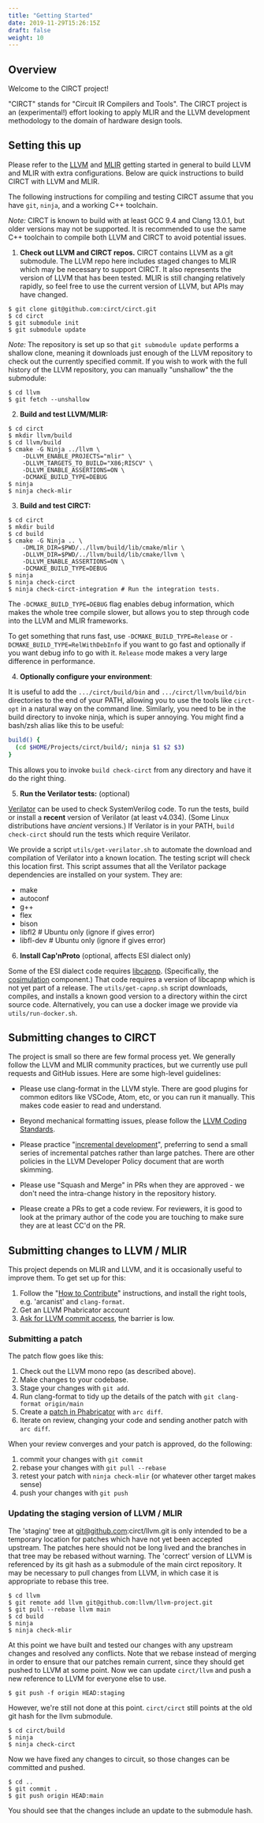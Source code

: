 ```yaml
---
title: "Getting Started"
date: 2019-11-29T15:26:15Z
draft: false
weight: 10
---
```


## Overview

Welcome to the CIRCT project!

"CIRCT" stands for "Circuit IR Compilers and Tools".  The CIRCT project is an 
(experimental!) effort looking to apply MLIR and the LLVM development 
methodology to the domain of hardware design tools.

## Setting this up

Please refer to the [LLVM](https://llvm.org/docs/GettingStarted.html) 
and [MLIR](https://mlir.llvm.org/getting_started/) getting started in general to
build LLVM and MLIR with extra configurations. Below are quick instructions to 
build CIRCT with LLVM and MLIR.

The following instructions for compiling and testing CIRCT assume that you have
`git`, `ninja`, and a working C++ toolchain.

*Note:* CIRCT is known to build with at least GCC 9.4 and Clang 13.0.1, but
older versions may not be supported. It is recommended to use the same C++
toolchain to compile both LLVM and CIRCT to avoid potential issues.

1) **Check out LLVM and CIRCT repos.**  CIRCT contains LLVM as a git
submodule.  The LLVM repo here includes staged changes to MLIR which
may be necessary to support CIRCT.  It also represents the version of
LLVM that has been tested.  MLIR is still changing relatively rapidly,
so feel free to use the current version of LLVM, but APIs may have
changed.

```
$ git clone git@github.com:circt/circt.git
$ cd circt
$ git submodule init
$ git submodule update
```

*Note:* The repository is set up so that `git submodule update` performs a 
shallow clone, meaning it downloads just enough of the LLVM repository to check 
out the currently specified commit. If you wish to work with the full history of
the LLVM repository, you can manually "unshallow" the the submodule:

```
$ cd llvm
$ git fetch --unshallow
```

2) **Build and test LLVM/MLIR:**

```
$ cd circt
$ mkdir llvm/build
$ cd llvm/build
$ cmake -G Ninja ../llvm \
    -DLLVM_ENABLE_PROJECTS="mlir" \
    -DLLVM_TARGETS_TO_BUILD="X86;RISCV" \
    -DLLVM_ENABLE_ASSERTIONS=ON \
    -DCMAKE_BUILD_TYPE=DEBUG
$ ninja
$ ninja check-mlir
```

3) **Build and test CIRCT:**

```
$ cd circt
$ mkdir build
$ cd build
$ cmake -G Ninja .. \
    -DMLIR_DIR=$PWD/../llvm/build/lib/cmake/mlir \
    -DLLVM_DIR=$PWD/../llvm/build/lib/cmake/llvm \
    -DLLVM_ENABLE_ASSERTIONS=ON \
    -DCMAKE_BUILD_TYPE=DEBUG
$ ninja
$ ninja check-circt
$ ninja check-circt-integration # Run the integration tests.
```

The `-DCMAKE_BUILD_TYPE=DEBUG` flag enables debug information, which makes the
whole tree compile slower, but allows you to step through code into the LLVM
and MLIR frameworks.

To get something that runs fast, use `-DCMAKE_BUILD_TYPE=Release` or
`-DCMAKE_BUILD_TYPE=RelWithDebInfo` if you want to go fast and optionally if
you want debug info to go with it.  `Release` mode makes a very large difference
in performance.

4) **Optionally configure your environment**:

It is useful to add the `.../circt/build/bin` and `.../circt/llvm/build/bin` 
directories to the end of your PATH, allowing you to use the tools like `circt-opt` 
in a natural way on the command line.  Similarly, you need to be in the build 
directory to invoke ninja, which is super annoying.  You might find a bash/zsh 
alias like this to be useful:

```bash
build() {
  (cd $HOME/Projects/circt/build/; ninja $1 $2 $3)
}
```

This allows you to invoke `build check-circt` from any directory and have it do
the right thing.

5) **Run the Verilator tests:** (optional)

[Verilator](https://github.com/verilator/verilator) can be used to check
SystemVerilog code. To run the tests, build or install a **recent** version
of Verilator (at least v4.034). (Some Linux distributions have *ancient*
versions.) If Verilator is in your PATH, `build check-circt` should run the
tests which require Verilator.

We provide a script `utils/get-verilator.sh` to automate the download and
compilation of Verilator into a known location. The testing script will check
this location first. This script assumes that all the Verilator package
dependencies are installed on your system. They are:

- make
- autoconf
- g++
- flex
- bison
- libfl2     # Ubuntu only (ignore if gives error)
- libfl-dev  # Ubuntu only (ignore if gives error)

6) **Install Cap'nProto** (optional, affects ESI dialect only)

Some of the ESI dialect code requires [libcapnp](https://capnproto.org/).
(Specifically, the [cosimulation](ESI/cosim.md) component.) That code
requires a version of libcapnp which is not yet part of a release. The
`utils/get-capnp.sh` script downloads, compiles, and installs a known good
version to a directory within the circt source code. Alternatively, you can
use a docker image we provide via `utils/run-docker.sh`.

## Submitting changes to CIRCT

The project is small so there are few formal process yet.  We generally follow
the LLVM and MLIR community practices, but we currently use pull requests and
GitHub issues.  Here are some high-level guidelines:

 * Please use clang-format in the LLVM style.  There are good plugins
   for common editors like VSCode, Atom, etc, or you can run it
   manually.  This makes code easier to read and understand.

 * Beyond mechanical formatting issues, please follow the [LLVM Coding
   Standards](https://llvm.org/docs/CodingStandards.html).

 * Please practice "[incremental development](https://llvm.org/docs/DeveloperPolicy.html#incremental-development)", 
   preferring to send a small series of incremental patches rather than large 
   patches.  There are other policies in the LLVM Developer Policy document that
   are worth skimming.

 * Please use "Squash and Merge" in PRs when they are approved - we don't
   need the intra-change history in the repository history.

 * Please create a PRs to get a code review.  For reviewers, it is good to look
   at the primary author of the code you are touching to make sure they are at
   least CC'd on the PR.

## Submitting changes to LLVM / MLIR

This project depends on MLIR and LLVM, and it is occasionally useful to improve 
them.
To get set up for this:

1) Follow the "[How to Contribute](https://mlir.llvm.org/getting_started/Contributing/)" 
instructions, and install the right tools, e.g. 'arcanist' and `clang-format`.
2) Get an LLVM Phabricator account
3) [Ask for LLVM commit access](https://llvm.org/docs/DeveloperPolicy.html#obtaining-commit-access), 
the barrier is low.

### Submitting a patch

The patch flow goes like this:

1) Check out the LLVM mono repo (as described above).
2) Make changes to your codebase.
3) Stage your changes with `git add`.
4) Run clang-format to tidy up the details of the patch with `git clang-format origin/main`
5) Create a [patch in Phabricator](https://llvm.org/docs/Phabricator.html) with `arc diff`.
6) Iterate on review, changing your code and sending another patch with `arc diff`.

When your review converges and your patch is approved, do the following:

1) commit your changes with `git commit`
2) rebase your changes with `git pull --rebase`
3) retest your patch with `ninja check-mlir`  (or whatever other target makes sense)
4) push your changes with `git push`

### Updating the staging version of LLVM / MLIR

The 'staging' tree at git@github.com:circt/llvm.git is only intended to be a 
temporary location for patches which have not yet been accepted upstream.  The 
patches here should not be long lived and the branches in that tree may be 
rebased without warning.  The 'correct' version of LLVM is referenced by its git
hash as a submodule of the main circt repository.  It may be necessary to pull 
changes from LLVM, in which case it is appropriate to rebase this tree.

```
$ cd llvm
$ git remote add llvm git@github.com:llvm/llvm-project.git
$ git pull --rebase llvm main
$ cd build
$ ninja
$ ninja check-mlir
```

At this point we have built and tested our changes with any upstream changes and
resolved any conflicts.  Note that we rebase instead of merging in order to 
ensure that our patches remain current, since they should get pushed to LLVM at 
some point.  Now we can update `circt/llvm` and push a new reference to LLVM for
everyone else to use.

```
$ git push -f origin HEAD:staging
```

However, we're still not done at this point.  `circt/circt` still points at the 
old git hash for the llvm submodule.

```
$ cd circt/build
$ ninja
$ ninja check-circt
```

Now we have fixed any changes to circuit, so those changes can be committed and 
pushed.

```
$ cd ..
$ git commit .
$ git push origin HEAD:main
```

You should see that the changes include an update to the submodule hash.
